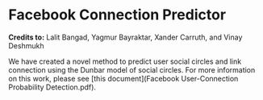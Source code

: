 # Facebook Connection Predictor
**Credits to:** Lalit Bangad, Yagmur Bayraktar, Xander Carruth, and Vinay Deshmukh

We have created a novel method to predict user social circles and link connection using the Dunbar model of social circles. For more information on this work, please see [this document](Facebook User-Connection Probability Detection.pdf).
